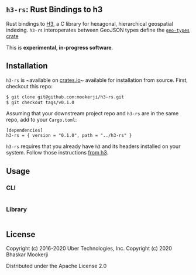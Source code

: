 ## `h3-rs`: Rust Bindings to h3

Rust bindings to [H3][h3_uber], a C library for hexagonal, hierarchical
geospatial indexing. `h3-rs` interoperates between GeoJSON types define the
[`geo-types` crate][geo_types]

This is **experimental, in-progress software**.

## Installation

`h3-rs` is ~available on [crates.io][crates_h3_rs]~ available for installation
from source. First, checkout this repo:

```bash
$ git clone git@github.com:mookerji/h3-rs.git
$ git checkout tags/v0.1.0
```

Assuming that your downstream project repo and `h3-rs` are in the same repo, add
to your `Cargo.toml`:

```
[dependencies]
h3-rs = { version = "0.1.0", path = "../h3-rs" }
```

`h3-rs` requires that you already have `h3` and its headers installed on your
system. Follow those instructions [from h3][h3_install].

## Usage

### CLI

```
```

### Library

```
```

## License

Copyright (c) 2016-2020 Uber Technologies, Inc.
Copyright (c) 2020 Bhaskar Mookerji

Distributed under the Apache License 2.0

[h3_uber]: https://uber.github.io/h3/#/
[h3_install]: https://github.com/uber/h3#installing
[crates_h3_rs]: https://github.com/mookerji/h3-rs
[geo_types]: https://docs.rs/geo-types/
